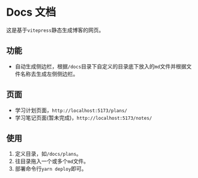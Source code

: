 # Docs 文档
这是基于`vitepress`静态生成博客的网页。

## 功能
- 自动生成侧边栏，根据`/docs`目录下自定义的目录底下放入的`md`文件并根据文件名称去生成左侧侧边栏。

## 页面
- 学习计划页面，`http://localhost:5173/plans/`
- 学习笔记页面(暂未完成)，`http://localhost:5173/notes/`

## 使用
1. 定义目录，如`/docs/plans`。
2. 往目录拖入一个或多个`md`文件。
3. 部署命令行`yarn deploy`即可。